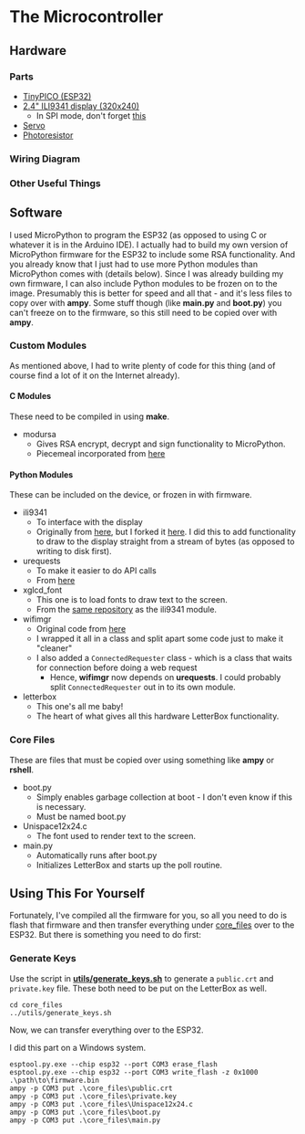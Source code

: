 # The Microcontroller

## Hardware

### Parts

- [TinyPICO (ESP32)](https://www.mouser.ca/ProductDetail/Unexpected-Maker/CS-TINYPICO-01?qs=PzGy0jfpSMtRQ8hC9E8%252B4w%3D%3D)
- [2.4" ILI9341 display (320x240)](https://www.adafruit.com/product/2478)
  - In SPI mode, don't forget [this](https://learn.adafruit.com/adafruit-2-4-color-tft-touchscreen-breakout/spi-wiring-test)
- [Servo](https://www.mouser.ca/ProductDetail/DFRobot/SER0006/?qs=kE1vTINknaVeJIz3lDBUDw%3D%3D)
- [Photoresistor](https://www.sparkfun.com/products/9088)

### Wiring Diagram

### Other Useful Things



## Software

I used MicroPython to program the ESP32 (as opposed to using C or whatever it is in the Arduino IDE). I actually had to build my own version of MicroPython firmware for the ESP32 to include some RSA functionality. And you already know that I just had to use more Python modules than MicroPython comes with (details below). Since I was already building my own firmware, I can also include Python modules to be frozen on to the image. Presumably this is better for speed and all that - and it's less files to copy over with **ampy**. Some stuff though (like **main.py** and **boot.py**) you can't freeze on to the firmware, so this still need to be copied over with **ampy**.

### Custom Modules

As mentioned above, I had to write plenty of code for this thing (and of course find a lot of it on the Internet already).

#### C Modules

These need to be compiled in using **make**.

- modursa
  - Gives RSA encrypt, decrypt and sign functionality to MicroPython.
  - Piecemeal incorporated from [here](https://github.com/pycom/pycom-micropython-sigfox/blob/Dev/extmod/moducryptolib.c)

#### Python Modules

These can be included on the device, or frozen in with firmware.

- ili9341
  - To interface with the display
  - Originally from [here](https://github.com/rdagger/micropython-ili9341), but I forked it [here](https://github.com/MayurSaxena/micropython-ili9341). I did this to add functionality to draw to the display straight from a stream of bytes (as opposed to writing to disk first).
- urequests
  - To make it easier to do API calls
  - From [here](https://github.com/micropython/micropython-lib/blob/master/urequests/urequests.py)
- xglcd_font
  - This one is to load fonts to draw text to the screen.
  - From the [same repository](https://github.com/rdahttps://github.com/micropython/micropython-lib/blob/master/urequests/urequests.pygger/micropython-ili9341) as the ili9341 module.
- wifimgr
  - Original code from [here](https://github.com/tayfunulu/WiFiManager/)
  - I wrapped it all in a class and split apart some code just to make it "cleaner"
  - I also added a `ConnectedRequester` class - which is a class that waits for connection before doing a web request
    - Hence, **wifimgr** now depends on **urequests**. I could probably split `ConnectedRequester` out in to its own module.
- letterbox
  - This one's all me baby!
  - The heart of what gives all this hardware LetterBox functionality.

### Core Files
These are files that must be copied over using something like **ampy** or **rshell**.

- boot.py
  - Simply enables garbage collection at boot - I don't even know if this is necessary.
  - Must be named boot.py
- Unispace12x24.c
  - The font used to render text to the screen.
- main.py
  - Automatically runs after boot.py
  - Initializes LetterBox and starts up the poll routine.

## Using This For Yourself

Fortunately, I've compiled all the firmware for you, so all you need to do is flash that firmware and then transfer everything under [core_files](core_files/) over to the ESP32. But there is something you need to do first:

### Generate Keys

Use the script in **[utils/generate_keys.sh](utils/generate_keys.sh)** to generate a `public.crt` and `private.key` file. These both need to be put on the LetterBox as well.

```
cd core_files
../utils/generate_keys.sh
```

Now, we can transfer everything over to the ESP32.

I did this part on a Windows system.

```
esptool.py.exe --chip esp32 --port COM3 erase_flash
esptool.py.exe --chip esp32 --port COM3 write_flash -z 0x1000 .\path\to\firmware.bin
ampy -p COM3 put .\core_files\public.crt
ampy -p COM3 put .\core_files\private.key
ampy -p COM3 put .\core_files\Unispace12x24.c
ampy -p COM3 put .\core_files\boot.py
ampy -p COM3 put .\core_files\main.py
```






